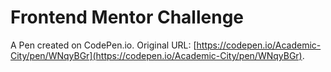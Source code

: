 # Frontend Mentor Challenge

A Pen created on CodePen.io. Original URL: [https://codepen.io/Academic-City/pen/WNqyBGr](https://codepen.io/Academic-City/pen/WNqyBGr).

